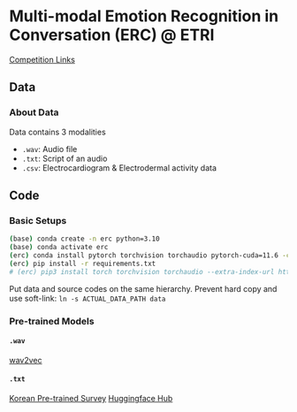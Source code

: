 # Multi-modal Emotion Recognition in Conversation (ERC) @ ETRI

[Competition Links](https://aifactory.space/competition/detail/2234)

## Data

### About Data
Data contains 3 modalities
- `.wav`: Audio file
- `.txt`: Script of an audio
- `.csv`: Electrocardiogram & Electrodermal activity data

## Code
### Basic Setups
```bash
(base) conda create -n erc python=3.10
(base) conda activate erc
(erc) conda install pytorch torchvision torchaudio pytorch-cuda=11.6 -c pytorch -c nvidia 
(erc) pip install -r requirements.txt
# (erc) pip3 install torch torchvision torchaudio --extra-index-url https://download.pytorch.org/whl/cu116
```

Put data and source codes on the same hierarchy. Prevent hard copy and use soft-link: `ln -s ACTUAL_DATA_PATH data`
### Pre-trained Models

#### `.wav`

[wav2vec](https://huggingface.co/models?sort=downloads&search=wav2vec)

#### `.txt`

[Korean Pre-trained Survey](https://arxiv.org/pdf/2112.03014.pdf)
[Huggingface Hub](https://huggingface.co/models?language=ko&sort=downloads)